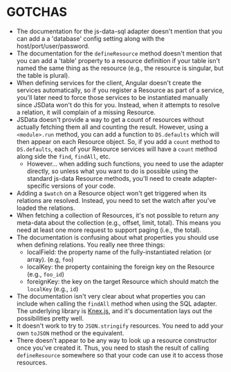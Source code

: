 # GOTCHAS

* The documentation for the js-data-sql adapter doesn't mention that you can add a a 'database' config setting along with the host/port/user/password.
* The documentation for the `defineResource` method doesn't mention that you can add a 'table' property to a resource definition if your table isn't named the same thing as the resource (e.g., the resource is singular, but the table is plural).
* When defining services for the client, Angular doesn't create the services automatically, so if you register a Resource as part of a service, you'll later need to force those services to be instantiated manually since JSData won't do this for you. Instead, when it attempts to resolve a relation, it will complain of a missing Resource.
* JSData doesn't provide a way to get a count of resources without actually fetching them all and counting the result.  However, using a `<module>.run` method, you can add a function to `DS.defaults` which will then appear on each Resource object.  So, if you add a `count` method to `DS.defaults`, each of your Resource services will have a `count` method along side the `find`, `findAll`, etc.
    * However... when adding such functions, you need to use the adapter directly, so unless what you want to do is possible using the standard js-data Resource methods, you'll need to create adapter-specific versions of your code.
* Adding a `$watch` on a Resource object won't get triggered when its relations are resolved. Instead, you need to set the watch after you've loaded the relations.
* When fetching a collection of Resources, it's not possible to return any meta-data about the collection (e.g., offset, limit, total).  This means you need at least one more request to support paging (i.e., the total).
* The documentation is confusing about what properties you should use when defining relations. You really nee three things:
    * localField: the property name of the fully-instantiated relation (or array). (e.g, `foo`)
    * localKey: the property containing the foreign key on the Resource (e.g., `foo_id`)
    * foreignKey: the key on the target Resource which should match the `localKey` (e.g., `id`)
* The documentation isn't very clear about what properties you can include when calling the `findAll` method when using the SQL adapter. The underlying library is [Knex.js](http://knexjs.org/), and it's documentation lays out the possibilities pretty well.
* It doesn't work to try to `JSON.stringify` resources. You need to add your own `toJSON` method or the equivalent.
* There doesn't appear to be any way to look up a resource constructor once you've created it.  Thus, you need to stash the result of calling `defineResource` somewhere so that your code can use it to access those resources.
